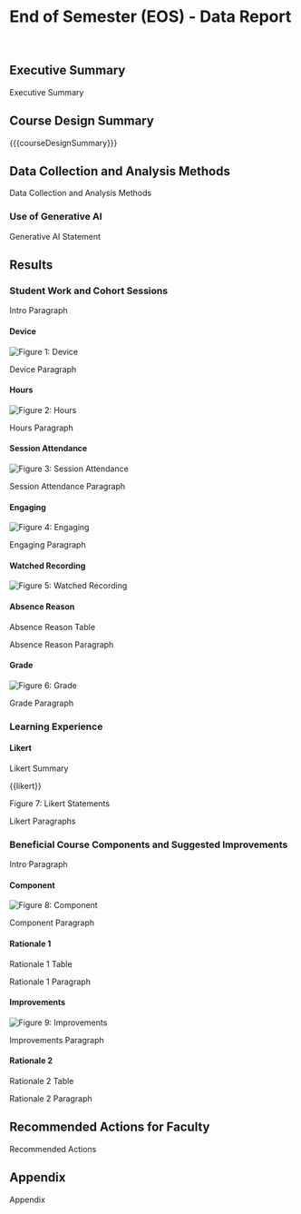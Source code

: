 # End of Semester (EOS) - Data Report

<br>

## Executive Summary

Executive Summary

## Course Design Summary

{{{courseDesignSummary}}}

## Data Collection and Analysis Methods

Data Collection and Analysis Methods

### Use of Generative AI

Generative AI Statement

## Results

### Student Work and Cohort Sessions

Intro Paragraph

#### Device

![Figure 1: Device](components/device.jpg "alt")

Device Paragraph

#### Hours

![Figure 2: Hours](components/hours.jpg "alt")

Hours Paragraph

#### Session Attendance

![Figure 3: Session Attendance](components/attendance.jpg "alt")

Session Attendance Paragraph

#### Engaging

![Figure 4: Engaging](components/engaging.jpg "alt")

Engaging Paragraph

#### Watched Recording

![Figure 5: Watched Recording](components/recording.jpg "alt")

#### Absence Reason

Absence Reason Table

Absence Reason Paragraph

#### Grade

![Figure 6: Grade](components/grade.jpg "alt")

Grade Paragraph

### Learning Experience

#### Likert

Likert Summary

{{likert}}

Figure 7: Likert Statements

Likert Paragraphs

### Beneficial Course Components and Suggested Improvements

Intro Paragraph

#### Component

![Figure 8: Component](components/component.jpg "alt")

Component Paragraph

#### Rationale 1

Rationale 1 Table

Rationale 1 Paragraph

#### Improvements

![Figure 9: Improvements](components/improvements.jpg "alt")

Improvements Paragraph

#### Rationale 2

Rationale 2 Table

Rationale 2 Paragraph

## Recommended Actions for Faculty

Recommended Actions

## Appendix

Appendix